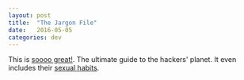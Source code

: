 ```yaml
---
layout: post
title:  "The Jargon File"
date:   2016-05-05 
categories: dev
---
```


This is [soooo great!][jargon-file]. The ultimate guide to the hackers' planet. It even includes their [sexual habits][jargon-sex-habits].



[jargon-file]:http://catb.org/jargon/html/index.html
[jargon-sex-habits]:http://catb.org/jargon/html/sex.html
